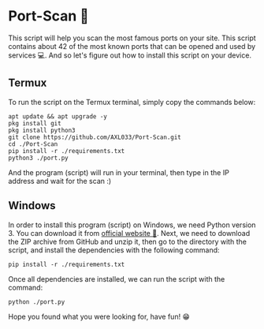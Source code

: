 # Port-Scan 🌿
This script will help you scan the most famous ports on your site. This script contains about 42 of the most known ports that can be opened and used by services 💻.
And so let's figure out how to install this script on your device.
## Termux
To run the script on the Termux terminal, simply copy the commands below:
```
apt update && apt upgrade -y
pkg install git
pkg install python3
git clone https://github.com/AXL033/Port-Scan.git
cd ./Port-Scan
pip install -r ./requirements.txt
python3 ./port.py
```
And the program (script) will run in your terminal, then type in the IP address and wait for the scan :)
## Windows
In order to install this program (script) on Windows, we need Python version 3. You can download it from [official website 🐍](https://www.python.org/downloads).
Next, we need to download the ZIP archive from GitHub and unzip it, then go to the directory with the script, and install the dependencies with the following command:
```
pip install -r ./requirements.txt
```
Once all dependencies are installed, we can run the script with the command:
```
python ./port.py
```
Hope you found what you were looking for, have fun! 😁
